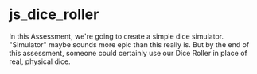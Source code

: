# js_dice_roller
In this Assessment, we're going to create a simple dice simulator. "Simulator" maybe sounds more epic than this really is. But by the end of this assessment, someone could certainly use our Dice Roller in place of real, physical dice.
